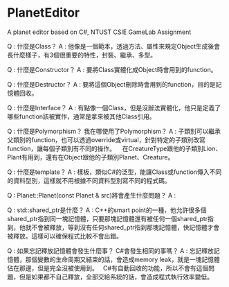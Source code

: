 # PlanetEditor
A planet editor based on C#, NTUST CSIE GameLab Assignment

Q : 什麼是Class？
A : 他像是一個範本，透過方法、屬性來規定Object生成後會長什麼樣子，有3個很重要的特性，封裝、繼承、多型。

Q : 什麼是Constructor？
A : 要將Class實體化成Object時會用到的function。

Q : 什麼是Destructor？
A : 要將這個Object刪除時會用到的function，目的是記憶體回收。

Q : 什麼是Interface？
A : 有點像一個Class，但是沒辦法實體化，他只是定義了哪些function該被實作，通常是拿來被其他Class引用。

Q : 什麼是Polymorphism？ 我在哪使用了Polymorphism？
A : 子類別可以繼承父類別的function，也可以透過override或virtual，針對特定的子類別改寫function，讓每個子類別有不同的操作。
    在CreatureType跟他的子類別Lion、Plant有用到，還有在Object跟他的子類別Planet、Creature。
    
Q : 什麼是template？
A : 樣板，類似C#的泛型，能讓Class或function傳入不同的資料型別，這樣就不用根據不同資料型別寫不同的程式碼。

Q : Planet::Planet(const Planet & src)將會產生什麼問題？
A : 

Q : std::shared_ptr是什麼？
A : C++的smart point的一種，他允許很多個shared_ptr指到同一塊記憶體，只要那塊記憶體還有被任何一個shared_ptr指到，他就不會被釋放，等到沒有任何shared_ptr指到那塊記憶體，快記憶體才會被釋放。這樣可以確保程式比較不會出錯。

Q : 如果忘記釋放記憶體會發生什麼事？ C#會發生相同的事嗎？
A : 忘記釋放記憶體，那個變數的生命周期又結束的話，會造成memory leak，就是一塊記憶體佔在那邊，但是完全沒被使用到。
    C#有自動回收的功能，所以不會有這個問題，但是如果都不自己釋放，全部交給系統的話，會造成程式執行效率變低。
